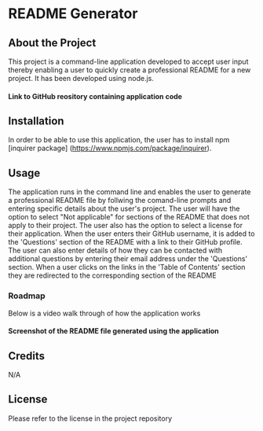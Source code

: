 # README Generator

## About the Project
This project is a command-line application developed to accept user input thereby enabling a user to quickly create a professional README for a new project. It has been developed using node.js.

#### Link to GitHub reository containing application code


## Installation
In order to be able to use this application, the user has to install npm [inquirer package] (https://www.npmjs.com/package/inquirer).


## Usage
The application runs in the command line and enables the user to generate a professional README file by follwing the comand-line prompts and entering specific details about the user's project. The user will have the option to select "Not applicable" for sections of the README that does not apply to their project. The user also has the option to select a license for their application. 
When the user enters their GitHub username, it is added to the 'Questions' section of the README with a link to their GitHub profile. The user can also enter details of how they can be contacted with additional questions by entering their email address under the 'Questions' section.
When a user clicks on the links in the 'Table of Contents' section they are redirected to the corresponding section of the README

### Roadmap
Below is a video walk through of how the application works

#### Screenshot of the README file generated using the application

## Credits
N/A

## License
Please refer to the license in the project repository
